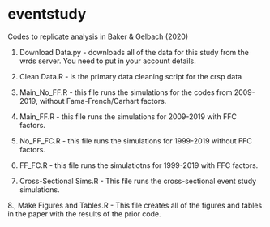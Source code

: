 # eventstudy
Codes to replicate analysis in Baker &amp; Gelbach (2020)

1. Download Data.py - downloads all of the data for this study from the wrds server. You need to put in your account details. 

2. Clean Data.R - is the primary data cleaning script for the crsp data

3. Main_No_FF.R - this file runs the simulations for the codes from 2009-2019, without Fama-French/Carhart factors.

4. Main_FF.R - this file runs the simulations for 2009-2019 with FFC factors. 

5. No_FF_FC.R - this file runs the simulations for 1999-2019 without FFC factors.

6. FF_FC.R - this file runs the simulatiotns for 1999-2019 with FFC factors.

7. Cross-Sectional Sims.R - This file runs the cross-sectional event study simulations. 

8., Make Figures and Tables.R - This file creates all of the figures and tables in the paper with the results of the prior code.

